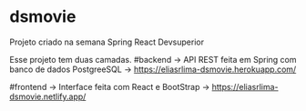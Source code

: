 # dsmovie
Projeto criado na semana Spring React Devsuperior

Esse projeto tem duas camadas.
#backend
  -> API REST feita em Spring com banco de dados PostgreeSQL
  -> https://eliasrlima-dsmovie.herokuapp.com/
  
 #frontend
   -> Interface feita com React e BootStrap
   -> https://eliasrlima-dsmovie.netlify.app/
